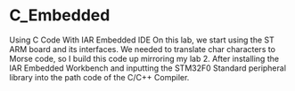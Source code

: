 # C_Embedded
Using C Code With IAR Embedded IDE
On this lab, we start using the ST ARM board and its interfaces. We needed to translate char characters to Morse code, so I build this code up mirroring my lab 2. After installing the IAR Embedded Workbench and inputting the STM32F0 Standard peripheral library into the path code of the C/C++ Compiler. 
